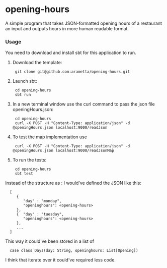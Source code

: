 # opening-hours
A simple program that takes JSON-formatted opening hours of a restaurant an input and outputs hours in more human readable format.

### Usage
You need to download and install sbt for this application to run.

1. Download the template:

        git clone git@github.com:arametta/opening-hours.git

2. Launch sbt:

        cd opening-hours
        sbt run

3. In a new terminal window use the curl command to pass the json file openingHours.json:

        cd opening-hours
        curl -X POST -H "Content-Type: application/json" -d @openingHours.json localhost:9000/readJson

4. To test the map implementation use

        curl -X POST -H "Content-Type: application/json" -d @openingHours.json localhost:9000/readJsonMap

5. To run the tests:

        cd opening-hours
        sbt test

Instead of the structure as <days-of-the-week>:<opening-hours> I would've defined the JSON like this:

      [
         {
            "day" : "monday",
            "openinghours": <opening-hours>
         },
         {  "day" : "tuesday",
            "openinghours": <opening-hours>
         },
         ...
      ]

This way it could've been stored in a list of

      case class Days(day: String, openinghours: List[Opening])

I think that iterate over it could've required less code.